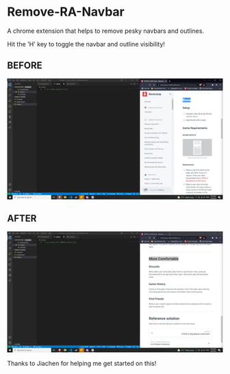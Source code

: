 # Remove-RA-Navbar

A chrome extension that helps to remove pesky navbars and outlines.

Hit the 'H' key to toggle the navbar and outline visibility!

## BEFORE

![This is a before image](images/before.PNG)

## AFTER

![This is an after image](images/after.PNG)

Thanks to Jiachen for helping me get started on this!
